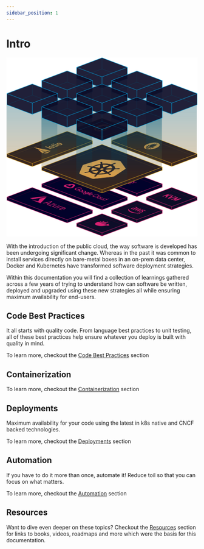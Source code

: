 ```yaml
---
sidebar_position: 1
---
```


# Intro

<img src="/img/main.svg">

With the introduction of the public cloud, the way software is developed has been undergoing significant change. Whereas in the past it was common to install services directly on bare-metal boxes in an on-prem data center, Docker and Kubernetes have transformed software deployment strategies.

Within this documentation you will find a collection of learnings gathered across a few years of trying to understand how can software be written, deployed and upgraded using these new strategies all while ensuring maximum availability for end-users.

## Code Best Practices

It all starts with quality code. From language best practices to unit testing, all of these best practices help ensure whatever you deploy is built with quality in mind.

To learn more, checkout the [Code Best Practices](/code-best-practices/intro.md) section

## Containerization

To learn more, checkout the [Containerization](/containerization/intro.md) section

## Deployments

Maximum availability for your code using the latest in k8s native and CNCF backed technologies.

To learn more, checkout the [Deployments](/deployments/intro.md) section

## Automation

If you have to do it more than once, automate it! Reduce toil so that you can focus on what matters.

To learn more, checkout the [Automation](/automation/intro.md) section

## Resources

Want to dive even deeper on these topics? Checkout the [Resources](/resources/index.md) section for links to books, videos, roadmaps and more which were the basis for this documentation.